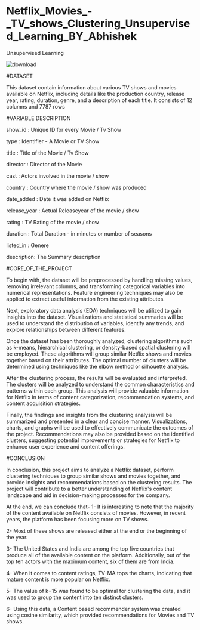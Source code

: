 # Netflix_Movies_-_TV_shows_Clustering_Unsupervised_Learning_BY_Abhishek
  Unsupervised Learning
  
![download](https://github.com/Abhishek-Dehankar/Netflix_Movies_-_TV_shows_Clustering_Unsupervised_Learning_BY_Abhishek/assets/135211574/a082a437-81e3-499a-9423-813f767ff8de)

#DATASET

This dataset contain information about various TV shows and movies available on Netflix, including details like the production country, release year, rating, duration, genre, and a description of each title. It consists of 12 columns and 7787 rows

#VARIABLE DESCRIPTION

show_id : Unique ID for every Movie / Tv Show

type : Identifier - A Movie or TV Show

title : Title of the Movie / Tv Show

director : Director of the Movie

cast : Actors involved in the movie / show

country : Country where the movie / show was produced

date_added : Date it was added on Netflix

release_year : Actual Releaseyear of the movie / show

rating : TV Rating of the movie / show

duration : Total Duration - in minutes or number of seasons

listed_in : Genere

description: The Summary description

#CORE_OF_THE_PROJECT

To begin with, the dataset will be preprocessed by handling missing values, removing irrelevant columns, and transforming categorical variables into numerical representations. Feature engineering techniques may also be applied to extract useful information from the existing attributes.

Next, exploratory data analysis (EDA) techniques will be utilized to gain insights into the dataset. Visualizations and statistical summaries will be used to understand the distribution of variables, identify any trends, and explore relationships between different features.

Once the dataset has been thoroughly analyzed, clustering algorithms such as k-means, hierarchical clustering, or density-based spatial clustering will be employed. These algorithms will group similar Netflix shows and movies together based on their attributes. The optimal number of clusters will be determined using techniques like the elbow method or silhouette analysis.

After the clustering process, the results will be evaluated and interpreted. The clusters will be analyzed to understand the common characteristics and patterns within each group. This analysis will provide valuable information for Netflix in terms of content categorization, recommendation systems, and content acquisition strategies.

Finally, the findings and insights from the clustering analysis will be summarized and presented in a clear and concise manner. Visualizations, charts, and graphs will be used to effectively communicate the outcomes of the project. Recommendations may also be provided based on the identified clusters, suggesting potential improvements or strategies for Netflix to enhance user experience and content offerings.

#CONCLUSION

In conclusion, this project aims to analyze a Netflix dataset, perform clustering techniques to group similar shows and movies together, and provide insights and recommendations based on the clustering results. The project will contribute to a better understanding of Netflix's content landscape and aid in decision-making processes for the company.

At the end, we can conclude that- 1- It is interesting to note that the majority of the content available on Netflix consists of movies. However, in recent years, the platform has been focusing more on TV shows.

2- Most of these shows are released either at the end or the beginning of the year.

3- The United States and India are among the top five countries that produce all of the available content on the platform. Additionally, out of the top ten actors with the maximum content, six of them are from India.

4- When it comes to content ratings, TV-MA tops the charts, indicating that mature content is more popular on Netflix.

5- The value of k=15 was found to be optimal for clustering the data, and it was used to group the content into ten distinct clusters.

6- Using this data, a Content based recommender system was created using cosine similarity, which provided recommendations for Movies and TV shows.

